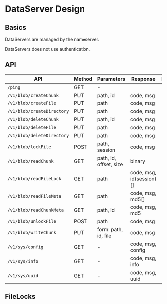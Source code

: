 # DataServer Design

## Basics

DataServers are managed by the nameserver.

DataServers does not use authentication.

## API

| API                        | Method | Parameters             | Response                 | Description |
|----------------------------|--------|------------------------|--------------------------|-------------|
| `/ping`                    | GET    | -                      |                          |             |
| `/v1/blob/createChunk`     | PUT    | path, id               | code, msg                |             |
| `/v1/blob/createFile`      | PUT    | path                   | code, msg                |             |
| `/v1/blob/createDirectory` | PUT    | path                   | code, msg                |             |
| `/v1/blob/deleteChunk`     | PUT    | path, id               | code, msg                |             |
| `/v1/blob/deleteFile`      | PUT    | path                   | code, msg                |             |
| `/v1/blob/deleteDirectory` | PUT    | path                   | code, msg                |             |
| `/v1/blob/lockFile`        | POST   | path, session          | code, msg                |             |
| `/v1/blob/readChunk`       | GET    | path, id, offset, size | binary                   |             |
| `/v1/blob/readFileLock`    | GET    | path                   | code, msg, id(session)[] |             |
| `/v1/blob/readFileMeta`    | GET    | path                   | code, msg, md5[]         |             |
| `/v1/blob/readChunkMeta`   | GET    | path, id               | code, msg, md5           |             |
| `/v1/blob/unlockFile`      | POST   | path                   | code, msg                |             |
| `/v1/blob/writeChunk`      | PUT    | form: path, id, file   | code, msg                |             |
| `/v1/sys/config`           | GET    | -                      | code, msg, config        |             |
| `/v1/sys/info`             | GET    | -                      | code, msg, info          |             |
| `/v1/sys/uuid`             | GET    | -                      | code, msg, uuid          |             |

## FileLocks


